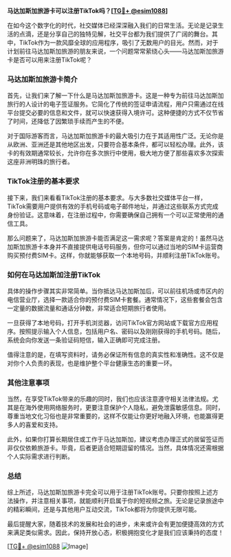 **马达加斯加旅游卡可以注册TikTok吗？[[TG💪+ @esim1088](https://t.me/s/esim1088)]**

在如今这个数字化的时代，社交媒体已经深深融入我们的日常生活。无论是记录生活的点滴，还是分享自己的独特见解，社交平台都为我们提供了广阔的舞台。其中，TikTok作为一款风靡全球的应用程序，吸引了无数用户的目光。然而，对于计划前往马达加斯加旅游的朋友来说，一个问题常常萦绕心头——马达加斯加旅游卡是否可以用来注册TikTok呢？

### 马达加斯加旅游卡简介

首先，让我们来了解一下什么是马达加斯加旅游卡。这是一种专为前往马达加斯加旅行的人设计的电子签证服务。它简化了传统的签证申请流程，用户只需通过在线平台提交必要的信息和文件，就可以快速获得入境许可。这种便捷的方式不仅节省了时间，还降低了因繁琐手续而产生的不便。

对于国际游客而言，马达加斯加旅游卡的最大吸引力在于其适用性广泛。无论你是从欧洲、亚洲还是其他地区出发，只要符合基本条件，都可以轻松办理。此外，该卡的有效期通常较长，允许你在多次旅行中使用，极大地方便了那些喜欢多次探索这座非洲明珠的旅行者。

### TikTok注册的基本要求

接下来，我们来看看TikTok注册的基本要求。与大多数社交媒体平台一样，TikTok需要用户提供有效的手机号码或电子邮件地址，并通过这些联系方式完成身份验证。这意味着，在注册过程中，你需要确保自己拥有一个可以正常使用的通信工具。

那么问题来了，马达加斯加旅游卡能否满足这一需求呢？答案是肯定的！虽然马达加斯加旅游卡本身并不直接提供电话号码服务，但你可以通过当地的SIM卡运营商购买预付费SIM卡。这样，你就能够获取一个本地号码，并顺利注册TikTok账号。

### 如何在马达加斯加注册TikTok

具体的操作步骤其实非常简单。当你抵达马达加斯加后，可以前往机场或市区内的电信营业厅，选择一款适合你的预付费SIM卡套餐。通常情况下，这些套餐会包含一定量的数据流量和通话分钟数，非常适合短期旅行者使用。

一旦获得了本地号码，打开手机浏览器，访问TikTok官方网站或下载官方应用程序。按照提示输入个人信息，包括用户名、密码以及刚刚获得的手机号码。随后，系统会向你发送一条验证码短信，输入正确即可完成注册。

值得注意的是，在填写资料时，请务必保证所有信息的真实性和准确性。这不仅是对你个人负责的表现，也是维护整个平台健康生态的重要一环。

### 其他注意事项

当然，在享受TikTok带来的乐趣的同时，我们也应该注意遵守相关法律法规。尤其是在海外使用网络服务时，更要注意保护个人隐私，避免泄露敏感信息。同时，尊重当地文化习俗也是非常重要的，这样不仅能让你更好地融入环境，也能赢得更多人的喜爱和支持。

此外，如果你打算长期居住或工作于马达加斯加，建议考虑办理正式的居留签证而非仅仅依赖旅游卡。毕竟，后者更适合短期逗留的情况。当然，具体情况还需根据个人实际需求进行判断。

### 总结

综上所述，马达加斯加旅游卡完全可以用于注册TikTok账号。只要你按照上述方法操作，并注意相关事项，就能顺利开启属于你的短视频之旅。无论是记录旅途中的精彩瞬间，还是与其他用户互动交流，TikTok都将为你提供无限可能。

最后提醒大家，随着技术的发展和社会的进步，未来或许会有更加便捷高效的方式来满足类似需求。因此，保持开放心态，积极拥抱变化才是我们应该秉持的态度！

[[TG💪+ @esim1088](https://t.me/s/esim1088) ![Image](https://i.postimg.cc/4NQfJmqS/Snipaste-2025-05-13-00-14-12.png)]